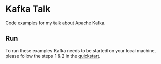 # Kafka Talk

Code examples for my talk about Apache Kafka.

## Run

To run these examples Kafka needs to be started on your local machine, 
please follow the steps 1 & 2 in the [quickstart](https://kafka.apache.org/quickstart#quickstart_download).
